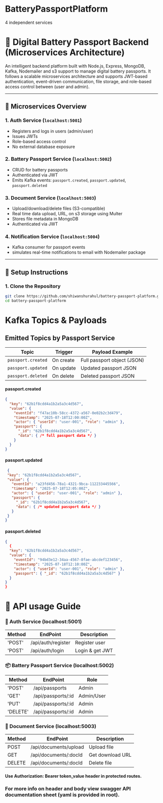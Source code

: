 # BatteryPassportPlatform
 4 independent services



 # 🔋 Digital Battery Passport Backend (Microservices Architecture)

An intelligent backend platform built with Node.js, Express, MongoDB, Kafka, Nodemailer and s3 support to manage digital battery passports. It follows a scalable microservices architecture and supports JWT-based authentication, event-driven communication, file storage, and role-based access control between (user and admin).

---

## 🧱 Microservices Overview

### 1. **Auth Service** (`localhost:5001`)
- Registers and logs in users (admin/user)
- Issues JWTs
- Role-based access control
- No external database exposure

### 2. **Battery Passport Service** (`localhost:5002`)
- CRUD for battery passports
- Authenticated via JWT
- Emits Kafka events: `passport.created`, `passport.updated`, `passport.deleted`

### 3. **Document Service** (`localhost:5003`)
- Upload/download/delete files (S3-compatible) 
- Real time data upload, URL, on s3 storage using Multer
- Stores file metadata in MongoDB
- Authenticated via JWT

### 4. **Notification Service** (`localhost:5004`)
- Kafka consumer for passport events
- simulates real-time notifications to email with Nodemailer package

---

## 🚀 Setup Instructions

### 1. Clone the Repository
```bash
git clone https://github.com/shiwanshurahul/battery-passport-platform.git
cd battery-passport-platform
```

# Kafka Topics & Payloads
##  Emitted Topics by Passport Service

| Topic              | Trigger   | Payload Example             |
| ------------------ | --------- | --------------------------- |
| `passport.created` | On create | Full passport object (JSON) |
| `passport.updated` | On update | Updated passport JSON       |
| `passport.deleted` | On delete | Deleted passport JSON       |

#### passport.created
```json
{
  "key": "62b1f8cdd4a1b2a5a3c4d567",
  "value": {
    "eventId": "f47ac10b-58cc-4372-a567-0e02b2c3d479",
    "timestamp": "2025-07-18T12:00:00Z",
    "actor": { "userId": "user-001", "role": "admin" },
    "passport": {
      "_id": "62b1f8cdd4a1b2a5a3c4d567",
      "data": { /* full passport data */ }
    }
  }
}
```

####  passport.updated
 ```json
  {
  "key": "62b1f8cdd4a1b2a5a3c4d567",
  "value": {
    "eventId": "a23fd456-78a1-4321-9bca-112233445566",
    "timestamp": "2025-07-18T12:05:00Z",
    "actor": { "userId": "user-001", "role": "admin" },
    "passport": {
      "_id": "62b1f8cdd4a1b2a5a3c4d567",
      "data": { /* updated passport data */ }
    }
  }
}
```

#### passport.deleted 
```json
{
  {
  "key": "62b1f8cdd4a1b2a5a3c4d567",
  "value": {
    "eventId": "94bd3e12-34aa-4567-8fae-abcdef123456",
    "timestamp": "2025-07-18T12:10:00Z",
    "actor": { "userId": "user-001", "role": "admin" },
    "passport": { "_id": "62b1f8cdd4a1b2a5a3c4d567" }
  }
}
}
```


# 📡 API usage Guide
 ### 🔐 Auth Service (localhost:5001)
 | Method         | EndPoint           | Description      |
 | -------------- | -------------------| -----------------|
 | 'POST'         | /api/auth/register | Register user    |
 | 'POST'         | /api/auth/login	   | Login & get JWT  |



 ### 📦 Battery Passport Service (localhost:5002)
 | Method         | EndPoint           | Role          |
 | -------------- | -------------------| --------------|
 | 'POST'         | /api/passports     |  Admin        |
 | 'GET'	      |/api/passports/:id  |  Admin/User   |
 | 'PUT'	      | /api/passports/:id |  Admin        |
 | 'DELETE'	      |/api/passports/:id  |  Admin        |

### 📁 Document Service (localhost:5003)
 | Method         | EndPoint                 | Description      |
 | -------------- | -------------------------| -----------------|
 | POST	          |  /api/documents/upload	 | Upload file      |
 |GET	            |  /api/documents/:docId	 | Get download URL |
 |DELETE	        |  /api/documents/:docId	 | Delete file    |

#### Use Authorization: Bearer token_value header in protected routes.

### For more info on header and body view swagger API documentation sheet (yaml is provided in root).